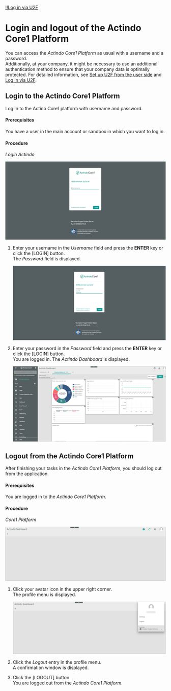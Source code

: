   
[!!Log in via U2F](./02b_U2FLogin.md)

# Login and logout of the Actindo Core1 Platform 

You can access the *Actindo Core1 Platform* as usual with a username and a password.    
Additionally, at your company, it might be necessary to use an additional authentication method to ensure that your company data is optimally protected. For detailed information, see [Set up U2F from the user side](../UsingCore1/02a_UserSetupActindo.md#set-up-u2f-from-the-user-side) and [Log in via U2F](./02b_U2FLogin.md#log-in-via-u2f).


## Login to the Actindo Core1 Platform

Log in to the Actino Core1 platform with username and password.


#### Prerequisites

You have a user in the main account or sandbox in which you want to log in. 

#### Procedure

*Login Actindo*

![Login username](../../Assets/Screenshots/Core1Platform/UsingCore1/LoginUserName.png "[Login username]")

1. Enter your username in the *Username* field and press the **ENTER** key or click the [LOGIN] button.   
    The *Password* field is displayed.

    ![Login password](../../Assets/Screenshots/Core1Platform/UsingCore1/LoginPassword.png "[Login password]")

2. Enter your password in the *Password* field and press the **ENTER** key or click the [LOGIN] button.  
  You are logged in. The *Actindo Dashboard* is displayed.

    ![Actindo dashboard](../../Assets/Screenshots/Core1Platform/UsingDocumentation/DocumentationHelpLink.png "[Actindo dashboard]")



## Logout from the Actindo Core1 Platform

After finishing your tasks in the *Actindo Core1 Platform*, you should log out from the application.   

#### Prerequisites

You are logged in to the *Actindo Core1 Platform*.  

#### Procedure

*Core1 Platform*

![Core1 Platform](../../Assets/Screenshots/Core1Platform/Core1.png "[Core1 Platform]")

 1. Click your avatar icon in the upper right corner.   
    The profile menu is displayed.

    ![Profile menu](../../Assets/Screenshots/Core1Platform/UsingCore1/ProfileMenu.png "[Profile menu]")

2. Click the *Logout* entry in the profile menu.   
    A confirmation window is displayed.  

3. Click the [LOGOUT] button.   
    You are logged out from the *Actindo Core1 Platform*.